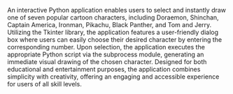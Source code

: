 An interactive Python application enables users to select and instantly draw one of seven popular cartoon characters, including Doraemon, Shinchan, Captain America, Ironman, Pikachu, Black Panther, and Tom and Jerry. Utilizing the Tkinter library, the application features a user-friendly dialog box where users can easily choose their desired character by entering the corresponding number. Upon selection, the application executes the appropriate Python script via the subprocess module, generating an immediate visual drawing of the chosen character. Designed for both educational and entertainment purposes, the application combines simplicity with creativity, offering an engaging and accessible experience for users of all skill levels.
